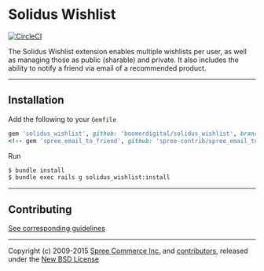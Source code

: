 # Solidus Wishlist

[![CircleCI](https://circleci.com/gh/boomerdigital/solidus_wishlist/tree/master.svg?style=svg)](https://circleci.com/gh/boomerdigital/solidus_wishlist/tree/master)

The Solidus Wishlist extension enables multiple wishlists per user, as well as managing those as public (sharable) and private. It also includes the ability to notify a friend via email of a recommended product.

---

## Installation

Add the following to your `Gemfile`
```ruby
gem 'solidus_wishlist', github: 'boomerdigital/solidus_wishlist', branch: 'master'
<!-- gem 'spree_email_to_friend', github: 'spree-contrib/spree_email_to_friend', branch: 'master'  -->
```

Run
```sh
$ bundle install
$ bundle exec rails g solidus_wishlist:install
```

---

## Contributing

[See corresponding guidelines][1]

---

Copyright (c) 2009-2015 [Spree Commerce Inc.][4] and [contributors][5], released under the [New BSD License][3]

[1]: https://github.com/boomerdigital/solidus_wishlist/blob/master/CONTRIBUTING.md
[3]: https://github.com/boomerdigital/solidus_wishlist/blob/master/LICENSE.md
[4]: https://github.com/spree
[5]: https://github.com/boomerdigital/solidus_wishlist/graphs/contributors
